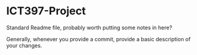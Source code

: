 # ICT397-Project

Standard Readme file, probably worth putting some notes in here?

Generally, whenever you provide a commit, provide a basic description of your changes.

